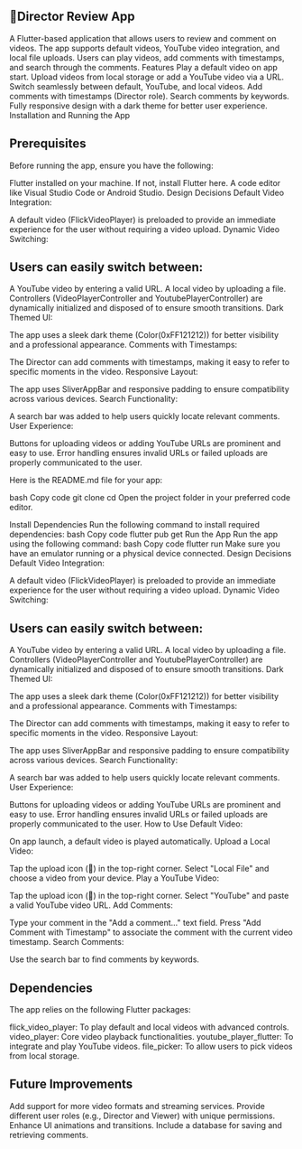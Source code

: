 ## 🎥Director Review App
A Flutter-based application that allows users to review and comment on videos. The app supports default videos, YouTube video integration, and local file uploads. Users can play videos, add comments with timestamps, and search through the comments.
Features
Play a default video on app start.
Upload videos from local storage or add a YouTube video via a URL.
Switch seamlessly between default, YouTube, and local videos.
Add comments with timestamps (Director role).
Search comments by keywords.
Fully responsive design with a dark theme for better user experience.
Installation and Running the App
## Prerequisites
Before running the app, ensure you have the following:

Flutter installed on your machine. If not, install Flutter here.
A code editor like Visual Studio Code or Android Studio.
Design Decisions
Default Video Integration:

A default video (FlickVideoPlayer) is preloaded to provide an immediate experience for the user without requiring a video upload.
Dynamic Video Switching:

## Users can easily switch between:
A YouTube video by entering a valid URL.
A local video by uploading a file.
Controllers (VideoPlayerController and YoutubePlayerController) are dynamically initialized and disposed of to ensure smooth transitions.
Dark Themed UI:

The app uses a sleek dark theme (Color(0xFF121212)) for better visibility and a professional appearance.
Comments with Timestamps:

The Director can add comments with timestamps, making it easy to refer to specific moments in the video.
Responsive Layout:

The app uses SliverAppBar and responsive padding to ensure compatibility across various devices.
Search Functionality:

A search bar was added to help users quickly locate relevant comments.
User Experience:

Buttons for uploading videos or adding YouTube URLs are prominent and easy to use.
Error handling ensures invalid URLs or failed uploads are properly communicated to the user.

Here is the README.md file for your app:

bash
Copy code
git clone <repository-url>
cd <repository-directory>
Open the project folder in your preferred code editor.

Install Dependencies
Run the following command to install required dependencies:
bash
Copy code
flutter pub get
Run the App
Run the app using the following command:
bash
Copy code
flutter run
Make sure you have an emulator running or a physical device connected.
Design Decisions
Default Video Integration:

A default video (FlickVideoPlayer) is preloaded to provide an immediate experience for the user without requiring a video upload.
Dynamic Video Switching:

## Users can easily switch between:
A YouTube video by entering a valid URL.
A local video by uploading a file.
Controllers (VideoPlayerController and YoutubePlayerController) are dynamically initialized and disposed of to ensure smooth transitions.
Dark Themed UI:

The app uses a sleek dark theme (Color(0xFF121212)) for better visibility and a professional appearance.
Comments with Timestamps:

The Director can add comments with timestamps, making it easy to refer to specific moments in the video.
Responsive Layout:

The app uses SliverAppBar and responsive padding to ensure compatibility across various devices.
Search Functionality:

A search bar was added to help users quickly locate relevant comments.
User Experience:

Buttons for uploading videos or adding YouTube URLs are prominent and easy to use.
Error handling ensures invalid URLs or failed uploads are properly communicated to the user.
How to Use
Default Video:

On app launch, a default video is played automatically.
Upload a Local Video:

Tap the upload icon (📁) in the top-right corner.
Select "Local File" and choose a video from your device.
Play a YouTube Video:

Tap the upload icon (📁) in the top-right corner.
Select "YouTube" and paste a valid YouTube video URL.
Add Comments:

Type your comment in the "Add a comment..." text field.
Press "Add Comment with Timestamp" to associate the comment with the current video timestamp.
Search Comments:

Use the search bar to find comments by keywords.

## Dependencies
The app relies on the following Flutter packages:

flick_video_player: To play default and local videos with advanced controls.
video_player: Core video playback functionalities.
youtube_player_flutter: To integrate and play YouTube videos.
file_picker: To allow users to pick videos from local storage.

## Future Improvements
Add support for more video formats and streaming services.
Provide different user roles (e.g., Director and Viewer) with unique permissions.
Enhance UI animations and transitions.
Include a database for saving and retrieving comments.



